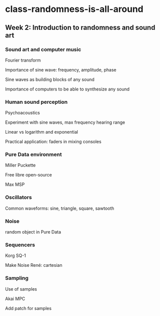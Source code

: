 # class-randomness-is-all-around

## Week 2:  Introduction to randomness and sound art

### Sound art and computer music

Fourier transform

Importance of sine wave: frequency, amplitude, phase

Sine waves as building blocks of any sound

Importance of computers to be able to synthesize any sound

### Human sound perception

Psychoacoustics

Experiment with sine waves, max frequency hearing range

Linear vs logarithm and exponential

Practical application: faders in mixing consoles

### Pure Data environment

Miller Puckette

Free libre open-source

Max MSP

### Oscillators

Common waveforms: sine, triangle, square, sawtooth

### Noise

random object in Pure Data

### Sequencers

Korg SQ-1

Make Noise René: cartesian


### Sampling

Use of samples

Akai MPC

Add patch for samples
